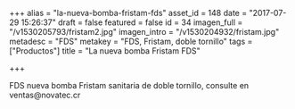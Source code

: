 +++
alias = "la-nueva-bomba-fristam-fds"
asset_id = 148
date = "2017-07-29 15:26:37"
draft = false
featured = false
id = 34
imagen_full = "/v1530205793/fristam2.jpg"
imagen_intro = "/v1530204932/fristam.jpg"
metadesc = "FDS"
metakey = "FDS, Fristam, doble tornillo"
tags = ["Productos"]
title = "La nueva bomba Fristam FDS"

+++
<p>FDS nueva bomba Fristam sanitaria de doble tornillo, consulte en ventas@novatec.cr</p>
<!--more-->